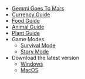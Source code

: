 - [Gemmi Goes To Mars](README.md)
- [Currency Guide](Currency.md)
- [Food Guide](Food.md)
- [Animal Guide](Animal.md)
- [Plant Guide](Plant.md)
- Game Modes
  - [Survival Mode](SurvivalMode.md)
  - [Story Mode](StoryMode.md)
- Download the latest version
  - [Windows](WindowsDownload.md)
  - [MacOS](MacOS.md)